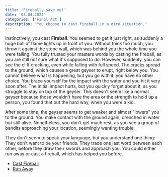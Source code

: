 ```yaml
---
title: 'Fireball, save me!'
date: '03.04.2024'
categories: ['Final Act']
description: 'You choose to cast fireball in a dire situation.'
---
```


Instinctively, you cast **Fireball**. You seemed to get it just right, as suddenly a huge ball of
flame lights up in front of you. Without think too much, you throw it against the stone wall, which
was behind you the whole time you were falling. You fully trusted your masters words by casting the
fireball, as you are still not sure what it's supposed to do. However, suddenly, you can see the
cliff cracking, even while falling with full speed. The cracks spread to the ground, which causes a
great geyser to erupt, right below you. You cannot believe what is happening, but you go with it,
you have no other choice. You brace yourself for the impact with the water and you hit it very soon
after. The initial impact hurts, but you quickly forget about it, as you struggle to stay on top of
the geyser. This doesn't seem like a normal geyser because those wouldn't have the area or the
strength to hold up a person, you found that out the hard way, when you were a kid.

After some time, the geyser seems to get weaker and almost "lowers" you to the ground. You make
contact with the ground again, drenched in water but still alive. Nonetheless, you don't get much
rest, as you see a group of bandits approaching your location, seemingly wanting trouble.

They don't seem to speak your language, but you understand one thing: They don't want to be your
friends. They trade one last word between each other, before they draw their swords and approach
you. You could either run away or cast a fireball, which has helped you before.

- [Cast Fireball](final_act_mage_bandits_fireball)
- [Run Away](final_act_mage_bandits_run)
